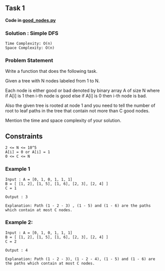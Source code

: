 ## Task 1

**Code in [good_nodes.py](good_nodes.py)**

### Solution : Simple DFS

````
Time Complexity: O(n) 
Space Complexity: O(n)
````

### Problem Statement

Write a function that does the following task.

Given a tree with N nodes labeled from 1 to N.

Each node is either good or bad denoted by binary array A of size N where if A[i] is 1 then i-th node is good else if A[i] is 0 then i-th node is bad.

Also the given tree is rooted at node 1 and you need to tell the number of root to leaf paths in the tree that contain not more than C good nodes.

Mention the time and space complexity of your solution.

## Constraints
````
2 <= N <= 10^5
A[i] = 0 or A[i] = 1
0 <= C <= N
````
### Example 1

```
Input : A = [0, 1, 0, 1, 1, 1]
B = [ [1, 2], [1, 5], [1, 6], [2, 3], [2, 4] ]
C = 1

Output : 3

Explanation: Path (1 - 2 - 3) , (1 - 5) and (1 - 6) are the paths which contain at most C nodes.
```

### Example 2:

```
Input : A = [0, 1, 0, 1, 1, 1]
B = [ [1, 2], [1, 5], [1, 6], [2, 3], [2, 4] ]
C = 2

Output : 4

Explanation: Path (1 - 2 - 3), (1 - 2 - 4), (1 - 5) and (1 - 6) are the paths which contain at most C nodes.
```
